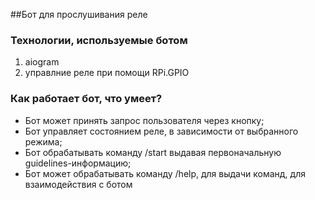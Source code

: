 ##Бот для прослушивания реле
### Технологии, используемые ботом

1) aiogram
2) управлние реле при помощи RPi.GPIO


### Как работает бот, что умеет?

- Бот может принять запрос пользователя через кнопку;
- Бот управляет состоянием реле, в зависимости от выбранного режима;
- Бот обрабатывать команду /start выдавая первоначальную guidelines-информацию;
- Бот может обрабатывать команду /help, для выдачи команд, для взаимодействия с ботом
